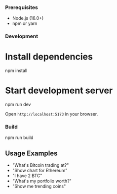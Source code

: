 ### Prerequisites
- Node.js (16.0+)
- npm or yarn

### Development

# Install dependencies
npm install

# Start development server
npm run dev

Open `http://localhost:5173` in your browser.

### Build
npm run build


## Usage Examples

- "What's Bitcoin trading at?"
- "Show chart for Ethereum"
- "I have 2 BTC"
- "What's my portfolio worth?"
- "Show me trending coins"
